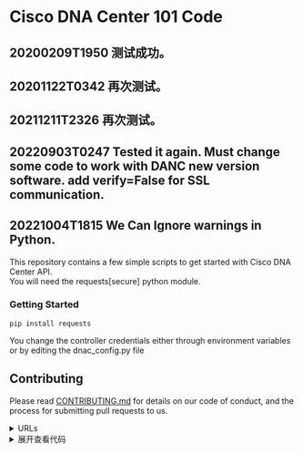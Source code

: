 # Cisco DNA Center 101 Code  
## 20200209T1950 测试成功。 
## 20201122T0342 再次测试。 
## 20211211T2326 再次测试。 
## 20220903T0247 Tested it again. Must change some code to work with DANC new version software. add verify=False for SSL communication. 
## 20221004T1815 We Can Ignore warnings in Python.

This repository contains a few simple scripts to get started with Cisco DNA Center API.  
You will need the requests[secure] python module.   
### Getting Started  
```buildoutcfg
pip install requests
```  
You change the controller credentials either through environment variables or by editing the dnac_config.py file  
## Contributing  
Please read [CONTRIBUTING.md](./CONTRIBUTING.md) for details on our code of conduct, and the process for submitting pull requests to us.  
<details>
<summary>URLs</summary>

**[ We Can Ignore warnings in Python](https://zlliu.medium.com/7-more-things-i-never-knew-about-python-until-recently-c1deb84e637f)  **  
**[ We Can Ignore warnings in Python](https://zlliu.medium.com/7-more-things-i-never-knew-about-python-until-recently-c1deb84e637f)  **  
</details>
<details>
<summary>展开查看代码</summary>
<pre><code>
System.out.println("Hello to see U!");
</code></pre>
</details>
